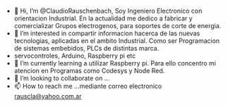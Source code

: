 - 👋 Hi, I’m @ClaudioRauschenbach, Soy Ingeniero Electronico con orientacion Industrial. En la actualidad me dedico a fabricar y comercializar Grupos electrogenos, para soportes de corte de energia.
- 👀 I’m interested in  compartir informacion hacerca de las nuevas tecnologias, aplicadas en el ambito Industrial. Como ser Programacion de sistemas embebidos, PLCs de distintas marca.
- servocontroles, Arduino, Raspberry pi etc
- 🌱 I’m currently learning  a utilizar Raspberry pi. Para ello concentro mi atencion en Programas como Codesys y Node Red.
- 💞️ I’m looking to collaborate on ...
- 📫 How to reach me ...mediante correo electronico rauscla@yahoo.com.ar

<!---
ClaudioRauschenbach/ClaudioRauschenbach is a ✨ special ✨ repository because its `README.md` (this file) appears on your GitHub profile.
You can click the Preview link to take a look at your changes.
--->
